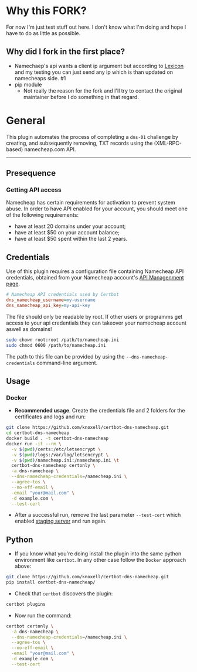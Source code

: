 # Why this FORK?

For now I'm just test stuff out here. I don't know what I'm doing and hope I have to do as little as possible.

## Why did I fork in the first place?

- Namechaep's api wants a client ip argument but according to [Lexicon](https://github.com/AnalogJ/lexicon/) and my testing you can just send any ip which is than updated on namecheaps side. #1
- pip module
  - Not really the reason for the fork and I'll try to contact the original maintainer before I do something in that regard.

# General

This plugin automates the process of completing a ``dns-01`` challenge by creating, and subsequently removing, TXT records using the (XML-RPC-based) namecheap.com API.

------------------

## Presequence

### Getting API access

Namecheap has certain requirements for activation to prevent system abuse. In order to have API enabled for your account, you should meet one of the following requirements:

- have at least 20 domains under your account;
- have at least $50 on your account balance;
- have at least $50 spent within the last 2 years.

## Credentials

Use of this plugin requires a configuration file containing Namecheap API credentials, obtained from your Namecheap account's [API Managenment page](https://ap.www.namecheap.com/settings/tools/apiaccess/).

```ini
# Namecheap API credentials used by Certbot
dns_namecheap_username=my-username
dns_namecheap_api_key=my-api-key
```
The file should only be readable by root. If other users or programms get access to your api credentials they can takeover your namecheap account aswell as domains!
```bash
sudo chown root:root /path/to/namecheap.ini
sudo chmod 0600 /path/to/namecheap.ini
```

The path to this file can be provided by using the `--dns-namecheap-credentials` command-line argument.

## Usage

### Docker

- **Recommended usage**. Create the credentials file and 2 folders for the certificates and logs and run:

```sh
git clone https://github.com/knoxell/certbot-dns-namecheap.git
cd certbot-dns-namecheap
docker build . -t certbot-dns-namecheap
docker run -it --rm \
  -v $(pwd)/certs:/etc/letsencrypt \
  -v $(pwd)/logs:/var/log/letsencrypt \
  -v $(pwd)/namecheap.ini:/namecheap.ini \t
  certbot-dns-namecheap certonly \
  -a dns-namecheap \
  --dns-namecheap-credentials=/namecheap.ini \
  --agree-tos \
  --no-eff-email \
  -email "your@mail.com" \
  -d example.com \
  --test-cert
```

- After a successful run, remove the last parameter `--test-cert` which enabled [staging server](https://letsencrypt.org/docs/staging-environment/) and run again.

## Python

- If you know what you're doing install the plugin into the same python environment like `certbot`. In any other case follow the `Docker` approach above:

```sh
git clone https://github.com/knoxell/certbot-dns-namecheap.git
pip install certbot-dns-namecheap/
```

- Check that `certbot` discovers the plugin:

```sh
certbot plugins
```

- Now run the command:

```sh
certbot certonly \
  -a dns-namecheap \
  --dns-namecheap-credentials=/namecheap.ini \
  --agree-tos \
  --no-eff-email \
  -email "your@mail.com" \
  -d example.com \
  --test-cert
  ```

